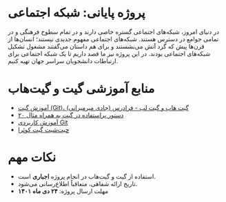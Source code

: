 # پروژه پایانی: شبکه اجتماعی
در دنیای امروز، شبکه‌های اجتماعی گستره خاصی دارند و در تمام سطوح فرهنگی و در تمامی جوامع در دسترس هستند. شبکه‌های اجتماعی مفهوم جدیدی نیستند؛ انسان‌ها از قرن‌ها پیش که گرد آتش می‌نشستند و برای هم داستان می‌گفتند مشغول تشکیل شبکه‌های اجتماعی بودند. در این پروژه نیز ما قصد داریم تا یک شبکه اجتماعی برای ارتباطات دانشجویان سراسر جهان تهیه کنیم.

# منابع آموزشی گیت و گیت‌هاب
- [آموزش گیت (Git)، گیت هاب و گیت لب - فرادرس (جادی میرمیرانی)](https://faradars.org/courses/fvgit9609-git-github-gitlab)
- [۲۰ دستور پراستفاده در گیت به همراه مثال](https://dzone.com/articles/top-20-git-commands-with-examples)
- [آموزش کاربردی Git](https://gotoclass.ir/courses/git/)
- [چیت‌شیت گیت کوئرا](https://quera.org/college/cheatsheet/git)

# نکات مهم
- استفاده از گیت و گیت‌هاب در انجام پروژه **اجباری** است.
- تاریخ ارائه شفاهی، متعاقباً اطلاع‌رسانی می‌شود.
- مهلت ارسال پروژه: **۲۴ دی ماه ۱۴۰۱**
